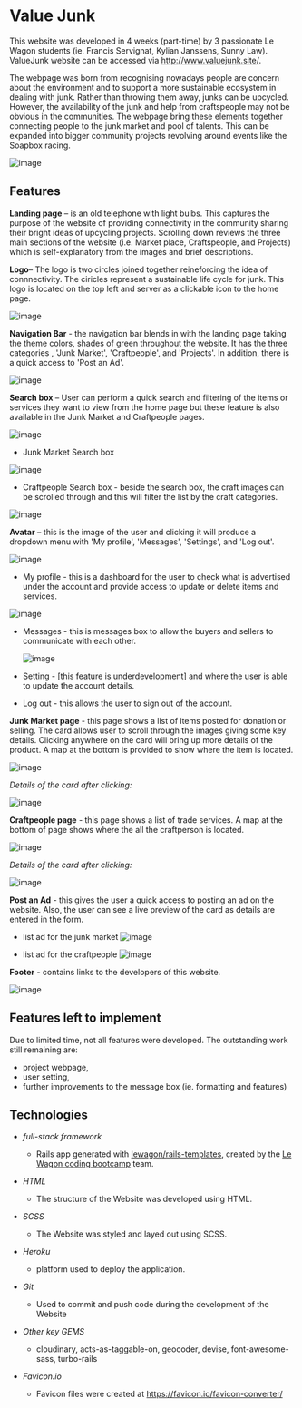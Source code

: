 # Value Junk

This website was developed in 4 weeks (part-time) by 3 passionate Le Wagon students (ie. Francis Servignat, Kylian Janssens, Sunny Law). ValueJunk website can be accessed via http://www.valuejunk.site/. 

The webpage was born from recognising nowadays people are concern about the environment and to support a more sustainable ecosystem in dealing with junk.
Rather than throwing them away, junks can be upcycled. However, the availability of the junk and help from craftspeople may not be obvious in the communities. The webpage bring these elements together connecting people to the junk market and pool of talents. This can be expanded into bigger community projects revolving around events like the Soapbox racing.

![image](https://user-images.githubusercontent.com/104385712/210155828-c8aed178-bab2-4bb3-8371-d80ec9b469cf.png)


## Features

**Landing page** – is an old telephone with light bulbs. This captures the purpose of the website of providing connectivity in the community sharing their bright ideas of upcycling projects. Scrolling down reviews the three main sections of the website (i.e. Market place, Craftspeople, and Projects) which is self-explanatory from the images and brief descriptions. 

**Logo**– The logo is two circles joined together reineforcing the idea of connnectivity. The ciricles represent a sustainable life cycle for junk. This logo is located on the top left and server as a clickable icon to the home page.

![image](https://user-images.githubusercontent.com/104385712/210156265-2d17d068-829d-4660-b25e-15fbf90e5372.png)

**Navigation Bar** - the navigation bar blends in with the landing page taking the theme colors, shades of green throughout the website. It has the three categories , 'Junk Market', 'Craftpeople', and 'Projects'. In addition, there is a quick access to 'Post an Ad'.

![image](https://user-images.githubusercontent.com/104385712/210156059-8e53575f-2201-40c8-8efb-7a19bfd39730.png)

**Search box** – User can perform a quick search and filtering of the items or services they want to view from the home page but these feature is also available in the Junk Market and Craftpeople pages.

![image](https://user-images.githubusercontent.com/104385712/210156180-631aee5b-f016-455d-8f2b-c2d19d012f04.png)

  * Junk Market Search box

![image](https://user-images.githubusercontent.com/104385712/210156637-4f23210b-4630-48f7-94f3-3cedc51d59bb.png)

  * Craftpeople Search box - beside the search box, the craft images can be scrolled through and this will filter the list by the craft categories.

![image](https://user-images.githubusercontent.com/104385712/210156632-58b64adc-3123-414d-be3b-daeaf75b412f.png)

**Avatar** – this is the image of the user and clicking it will produce a dropdown menu with 'My profile', 'Messages', 'Settings', and 'Log out'.

![image](https://user-images.githubusercontent.com/104385712/210156125-710572f1-3fa1-43d1-ae98-1f586f8e273f.png)

* My profile - this is a dashboard for the user to check what is advertised under the account and provide access to update or delete items and services.

![image](https://user-images.githubusercontent.com/104385712/210156345-48c3c3cf-c5c4-414d-806d-5ab85c65304f.png)

* Messages - this is messages box to allow the buyers and sellers to communicate with each other.
    
    ![image](https://user-images.githubusercontent.com/104385712/210156366-50f31cd0-4e95-40c5-b836-e6d983955150.png)
    
* Setting - [this feature is underdevelopment] and where the user is able to update the account details.
    
* Log out - this allows the user to sign out of the account.


**Junk Market page** - this page shows a list of items posted for donation or selling. The card allows user to scroll through the images giving some key details. Clicking anywhere on the card will bring up more details of the product. A map at the bottom is provided to show where the item is located.

![image](https://user-images.githubusercontent.com/104385712/210156699-00f9839b-a538-4739-b128-4176a3702f34.png)

*Details of the card after clicking:*

![image](https://user-images.githubusercontent.com/104385712/210156751-52bd7311-9738-48dd-88cb-c508927353bc.png)

**Craftpeople page** - this page shows a list of trade services. A map at the bottom of page shows where the all the craftperson is located.

![image](https://user-images.githubusercontent.com/104385712/210156793-fa371027-ce08-4bf6-a3c5-1d98a42b31cb.png)

*Details of the card after clicking:*

![image](https://user-images.githubusercontent.com/104385712/210156903-8f4fb136-ea31-47d6-b98e-d0aff5c6f1ec.png)


**Post an Ad** - this gives the user a quick access to posting an ad on the website. Also, the user can see a live preview of the card as details are entered in the form.

* list ad for the junk market
![image](https://user-images.githubusercontent.com/104385712/210156932-fdc63bf5-1221-497d-9d86-181b62aa3969.png)

* list ad for the craftpeople
![image](https://user-images.githubusercontent.com/104385712/210156947-78b21838-47db-4c11-be7f-b18b21cac60e.png)

**Footer** - contains links to the developers of this website.

![image](https://user-images.githubusercontent.com/104385712/210156522-5d298b73-04ec-46ac-a4dc-1343d2e43f22.png)



## Features left to implement

Due to limited time, not all features were developed. The outstanding work still remaining are: 
 - project webpage,
 - user setting,
 - further improvements to the message box (ie. formatting and features)


## Technologies

- *full-stack framework* 
   - Rails app generated with [lewagon/rails-templates](https://github.com/lewagon/rails-templates), created by the [Le Wagon coding bootcamp](https://www.lewagon.com) team.

- *HTML*
   - The structure of the Website was developed using HTML.

- *SCSS*
   - The Website was styled and layed out using SCSS.

- *Heroku*
   - platform used to deploy the application.

- *Git*
   - Used to commit and push code during the development of the Website
   
- *Other key GEMS*
   - cloudinary, acts-as-taggable-on, geocoder, devise, font-awesome-sass, turbo-rails

- *Favicon.io*
   - Favicon files were created at https://favicon.io/favicon-converter/
   
   





